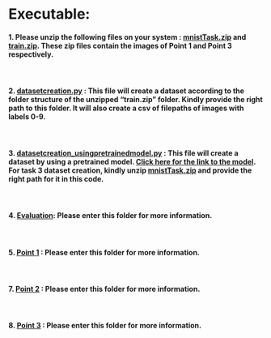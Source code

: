 # Executable:

#### 1. Please unzip the following files on your system : [mnistTask.zip](./mnistTask.zip) and [train.zip](./train.zip). These zip files contain the images of Point 1 and Point 3 respectively.

<br>

#### 2. [datasetcreation.py](./datasetcreation.py) : This file will create a dataset according to the folder structure of the unzipped “train.zip” folder. Kindly provide the right path to this folder. It will also create a csv of filepaths of images with labels 0-9.

<br>

#### 3. [datasetcreation_usingpretrainedmodel.py](datasetcreation_usingpretrainedmodel.py) : This file will create a dataset by using a pretrained model. [Click here for the link to the model](https://drive.google.com/file/d/1-pztQxLKFb_ZLc0f9tCDXhKgGURJp-4V/view?usp=sharing). For task 3 dataset creation, kindly unzip [mnistTask.zip](./mnistTask.zip) and provide the right path for it in this code.

<br>

#### 4. [Evaluation](./Evaluation): Please enter this folder for more information.

<br>

#### 5. [Point 1](./Point1) : Please enter this folder for more information.

<br>

#### 7. [Point 2](./Point2) : Please enter this folder for more information.

<br>

#### 8. [Point 3](./Point3) : Please enter this folder for more information.
